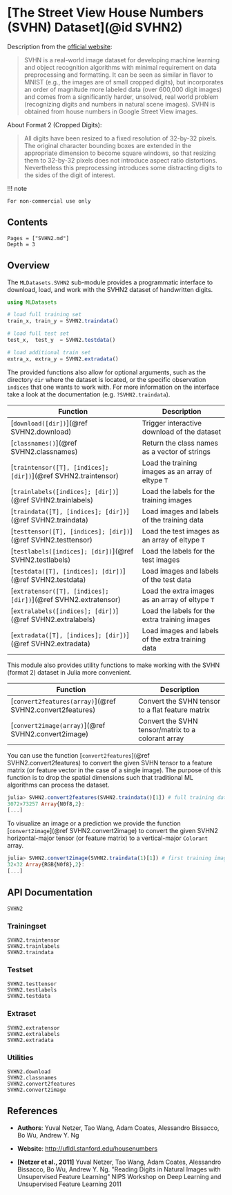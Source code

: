 # [The Street View House Numbers (SVHN) Dataset](@id SVHN2)

Description from the [official
website](http://ufldl.stanford.edu/housenumbers/):

> SVHN is a real-world image dataset for developing machine
> learning and object recognition algorithms with minimal
> requirement on data preprocessing and formatting. It can be
> seen as similar in flavor to MNIST (e.g., the images are of
> small cropped digits), but incorporates an order of magnitude
> more labeled data (over 600,000 digit images) and comes from a
> significantly harder, unsolved, real world problem (recognizing
> digits and numbers in natural scene images). SVHN is obtained
> from house numbers in Google Street View images.

About Format 2 (Cropped Digits):

> All digits have been resized to a fixed resolution of 32-by-32
> pixels. The original character bounding boxes are extended in
> the appropriate dimension to become square windows, so that
> resizing them to 32-by-32 pixels does not introduce aspect
> ratio distortions. Nevertheless this preprocessing introduces
> some distracting digits to the sides of the digit of interest.

!!! note

    For non-commercial use only

## Contents

```@contents
Pages = ["SVHN2.md"]
Depth = 3
```

## Overview

The `MLDatasets.SVHN2` sub-module provides a programmatic
interface to download, load, and work with the SVHN2 dataset of
handwritten digits.

```julia
using MLDatasets

# load full training set
train_x, train_y = SVHN2.traindata()

# load full test set
test_x,  test_y  = SVHN2.testdata()

# load additional train set
extra_x, extra_y = SVHN2.extradata()
```

The provided functions also allow for optional arguments, such as
the directory `dir` where the dataset is located, or the specific
observation `indices` that one wants to work with. For more
information on the interface take a look at the documentation
(e.g. `?SVHN2.traindata`).

Function | Description
---------|-------------
[`download([dir])`](@ref SVHN2.download) | Trigger interactive download of the dataset
[`classnames()`](@ref SVHN2.classnames) | Return the class names as a vector of strings
[`traintensor([T], [indices]; [dir])`](@ref SVHN2.traintensor) | Load the training images as an array of eltype `T`
[`trainlabels([indices]; [dir])`](@ref SVHN2.trainlabels) | Load the labels for the training images
[`traindata([T], [indices]; [dir])`](@ref SVHN2.traindata) | Load images and labels of the training data
[`testtensor([T], [indices]; [dir])`](@ref SVHN2.testtensor) | Load the test images as an array of eltype `T`
[`testlabels([indices]; [dir])`](@ref SVHN2.testlabels) | Load the labels for the test images
[`testdata([T], [indices]; [dir])`](@ref SVHN2.testdata) | Load images and labels of the test data
[`extratensor([T], [indices]; [dir])`](@ref SVHN2.extratensor) | Load the extra images as an array of eltype `T`
[`extralabels([indices]; [dir])`](@ref SVHN2.extralabels) | Load the labels for the extra training images
[`extradata([T], [indices]; [dir])`](@ref SVHN2.extradata) | Load images and labels of the extra training data

This module also provides utility functions to make working with
the SVHN (format 2) dataset in Julia more convenient.

Function | Description
---------|-------------
[`convert2features(array)`](@ref SVHN2.convert2features) | Convert the SVHN tensor to a flat feature matrix
[`convert2image(array)`](@ref SVHN2.convert2image) | Convert the SVHN tensor/matrix to a colorant array

You can use the function
[`convert2features`](@ref SVHN2.convert2features) to convert
the given SVHN tensor to a feature matrix (or feature vector
in the case of a single image). The purpose of this function is
to drop the spatial dimensions such that traditional ML
algorithms can process the dataset.

```julia
julia> SVHN2.convert2features(SVHN2.traindata()[1]) # full training data
3072×73257 Array{N0f8,2}:
[...]
```

To visualize an image or a prediction we provide the function
[`convert2image`](@ref SVHN2.convert2image) to convert the
given SVHN2 horizontal-major tensor (or feature matrix) to a
vertical-major `Colorant` array.

```julia
julia> SVHN2.convert2image(SVHN2.traindata(1)[1]) # first training image
32×32 Array{RGB{N0f8},2}:
[...]
```

## API Documentation

```@docs
SVHN2
```

### Trainingset

```@docs
SVHN2.traintensor
SVHN2.trainlabels
SVHN2.traindata
```

### Testset

```@docs
SVHN2.testtensor
SVHN2.testlabels
SVHN2.testdata
```

### Extraset

```@docs
SVHN2.extratensor
SVHN2.extralabels
SVHN2.extradata
```

### Utilities

```@docs
SVHN2.download
SVHN2.classnames
SVHN2.convert2features
SVHN2.convert2image
```

## References

- **Authors**: Yuval Netzer, Tao Wang, Adam Coates, Alessandro Bissacco, Bo Wu, Andrew Y. Ng

- **Website**: http://ufldl.stanford.edu/housenumbers

- **[Netzer et al., 2011]** Yuval Netzer, Tao Wang, Adam Coates, Alessandro Bissacco, Bo Wu, Andrew Y. Ng. "Reading Digits in Natural Images with Unsupervised Feature Learning" NIPS Workshop on Deep Learning and Unsupervised Feature Learning 2011
